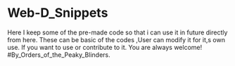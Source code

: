 # Web-D_Snippets
Here I keep some of the pre-made code so that i can use it in future directly from here.
These can be basic of the codes ,User can modify it for it,s own use.
If you want to use or contribute to it. You are always welcome!
#By_Orders_of_the_Peaky_Blinders.
